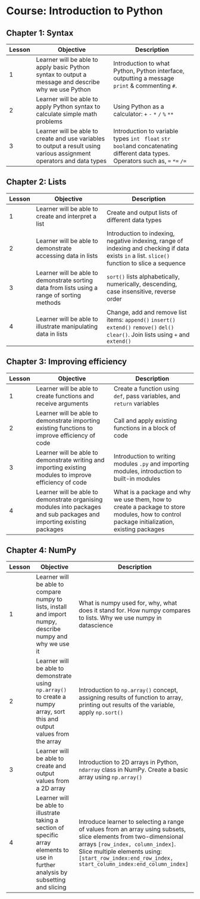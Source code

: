 Course: Introduction to Python
================================

Chapter 1: Syntax
-------------------------------------------------------

| Lesson | Objective | Description |
| --------------- | --------------- | --------------- |
|  1 | Learner will be able to apply basic Python syntax to output a message and describe why we use Python | Introduction to what Python, Python interface, outputting a message `print` & commenting `#`. |
| 2 | Learner will be able to apply Python syntax to calculate simple math problems | Using Python as a calculator: `+` `-` `*`  `/`  `%`  `**`  |
| 3 | Learner will be able to create and use variables to output a result using various assignment operators and data types | Introduction to variable types `int`  ` float`  `str`  `bool`and concatenating different data types. Operators such as, `=` `*=` `/=` |


Chapter 2: Lists
-----------------------------------

| Lesson | Objective | Description |
| --------------- | --------------- | --------------- |
|  1 | Learner will be able to create and interpret a list | Create and output lists of different data types  |
| 2 | Learner will be able to demonstrate accessing data in lists | Introduction to indexing, negative indexing, range of indexing and checking if data exists `in` a list. `slice()` function to slice a sequence |
| 3 | Learner will be able to demonstrate sorting data from lists using a range of sorting methods | `sort()` lists alphabetically, numerically, descending, case insensitive, reverse order |
| 4 | Learner will be able to illustrate manipulating data in lists | Change, add and remove list items: `append()` `insert()` `extend()` `remove()` `del()` `clear()`. Join lists using `+` and `extend()`


Chapter 3: Improving efficiency 
------------------------------------------------

| Lesson | Objective | Description |
| --------------- | --------------- | --------------- |
|  1 | Learner will be able to create functions and receive arguments | Create a function using `def`, pass variables, and `return` variables |
| 2 | Learner will be able to demonstrate importing existing functions to improve efficiency of code | Call and apply existing functions in a block of code |
| 3 | Learner will be able to demonstrate writing and importing existing modules to improve efficiency of code | Introduction to writing modules `.py` and importing modules, introduction to built-in modules |
| 4 | Learner will be able to demonstrate organising modules into packages and sub packages and importing existing packages | What is a package and why we use them, how to create a package to store modules, how to control package initialization, existing packages



Chapter 4: NumPy
----------------------------------------------

| Lesson | Objective | Description |
| --------------- | --------------- | --------------- |
|  1 | Learner will be able to compare numpy to lists, install and import numpy, describe numpy and why we use it | What is numpy used for, why, what does it stand for. How numpy compares to lists. Why we use numpy in datascience |
| 2 | Learner will be able to demonstrate using `np.array()` to create a numpy array, sort this and output values from the array | Introduction to `np.array()` concept, assigning results of function to array, printing out results of the variable, apply `np.sort()` |
| 3 | Learner will be able to create and output values from a 2D array | Introduction to 2D arrays in Python, `ndarray` class in NumPy. Create a basic array using `np.array()` |
| 4 | Learner will be able to illustrate taking a section of specific array elements to use in further analysis by subsetting and slicing | Introduce learner to selecting a range of values from an array using subsets, slice elements from two-dimensional arrays `[row_index, column_index]`. Slice multiple elements using: `[start_row_index:end_row_index, start_column_index:end_column_index]`

